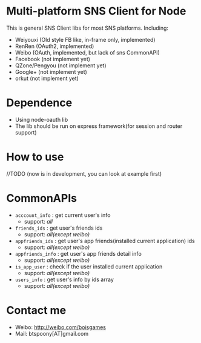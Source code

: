 # Multi-platform SNS Client for Node
This is general SNS Client libs for most SNS platforms. Including:

* Weiyouxi (Old style FB like, in-frame only, implemented)
* RenRen (OAuth2, implemented)
* Weibo (OAuth, implemented, but lack of sns CommonAPI)
* Facebook (not implement yet)
* QZone/Pengyou (not implement yet)
* Google+ (not implement yet)
* orkut (not implement yet)

# Dependence
* Using node-oauth lib
* The lib should be run on express framework(for session and router support)

# How to use
//TODO (now is in development, you can look at example first)

# CommonAPIs
* ```acccount_info``` : get current user's info
	* support: _all_
* ```friends_ids``` : get user's friends ids
	* support: _all(except weibo)_
* ```appfriends_ids``` : get user's app friends(installed current application) ids
	* support: _all(except weibo)_
* ```appfriends_info``` : get user's app friends detail info
	* support: _all(except weibo)_
* ```is_app_user``` : check if the user installed current application
	* support: _all(except weibo)_
* ```users_info``` : get user's info by ids array
	* support: _all(except weibo)_

# Contact me
* Weibo: http://weibo.com/boisgames
* Mail: btspoony[AT]gmail.com